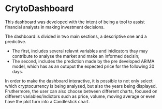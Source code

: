 # CrytoDashboard

This dashboard was developed with the intent of being a tool to assist financial analysts in making investment decisions.

The dashboard is divided in two main sections, a descriptive one and a predictive.
- The first, includes several relavnt variables and inidicators thay may contribute to analyse the market and make an informed decisin;
- The second, includes the prediction made by the pre developed ARIMA model, which has as an outuput the expected price for the following 30 days.

In order to make the dashboard interactive, it is possible to not only select which cryptocurrency is being analysed, but also the years being displayed.
Fruthermore, the user can also choose between different charts, focused on different variables/indictors such as price, volume, moving average or even have the plot turn into a Candlestick chart. 

